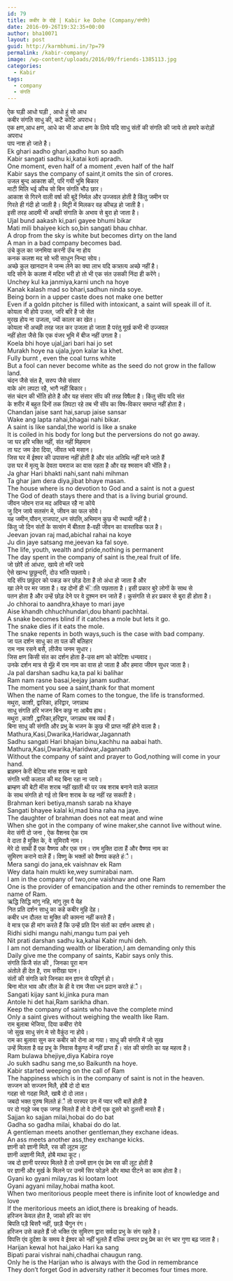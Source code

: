 ```yaml
---
id: 79
title: कबीर के दोहे | Kabir ke Dohe (Company/संगति)
date: 2016-09-26T19:32:35+00:00
author: bha10071
layout: post
guid: http://karmbhumi.in/?p=79
permalink: /kabir-company/
image: /wp-content/uploads/2016/09/friends-1385113.jpg
categories:
  - Kabir
tags:
  - company
  - संगति
---
```

<div class="doha notranslate">
  <div class="hindi original">
    ऐक घड़ी आधो घड़ी , आधो हुं सो आध<br /> कबीर संगति साधु की, कटै कोटि अपराध।
  </div>
  
  <div class="hindi">
    एक क्षण,आध क्षण, आधे का भी आधा क्षण के लिये यदि साधु संतों की संगति की जाये तो हमारे करोड़ों अपराध<br /> पाप नाश हो जाते है।
  </div>
  
  <div class="eng original">
    Ek ghari aadho ghari,aadho hun so aadh<br /> Kabir sangati sadhu ki,katai koti apradh.
  </div>
  
  <div class="eng meaning">
    One moment, even half of a moment ,even half of the half<br /> Kabir says the company of saint,it omits the sin of crores.
  </div>
</div>

<div class="doha notranslate">
  <div class="hindi original">
    उजल बुन्द आकाश की, परि गयी भुमि बिकार<br /> माटी मिलि भई कीच सो बिन संगति भौउ छार।
  </div>
  
  <div class="hindi">
    आकाश से गिरने वाली वर्षा की बूदें निर्मल और उज्जवल होती है किंतु जमीन पर<br /> गिरते ही गंदी हो जाती है। मिटृी में मिलकर वह कीचड़ हो जाती है।<br /> इसी तरह आदमी भी अच्छी संगाति के अभाव से बुरा हो जाता है।
  </div>
  
  <div class="eng original">
    Ujal bund aakash ki,pari gayee bhumi bikar<br /> Mati mili bhaiyee kich so,bin sangati bhau chhar.
  </div>
  
  <div class="eng meaning">
    A drop from the sky is white but becomes dirty on the land<br /> A man in a bad company becomes bad.
  </div>
</div>

<div class="doha notranslate">
  <div class="hindi original">
    उंचे कुल का जनमिया करनी उॅच ना होय<br /> कनक कलश मद सो भरी साधुन निन्दा सोय।
  </div>
  
  <div class="hindi">
    अच्छे कुल खानदान मे जन्म लेने का क्या लाभ यदि कत्र्तत्य अच्छे नहीं है।<br /> यदि सोने के कलश में मदिरा भरी हो तो भी एक संत उसकी निंदा ही करेंगे।
  </div>
  
  <div class="eng original">
    Unchey kul ka janmiya,karni unch na hoye<br /> Kanak kalash mad so bhari,sadhun ninda soye.
  </div>
  
  <div class="eng meaning">
    Being born in a upper caste does not make one better<br /> Even if a goldn pitcher is filled with intoxicant, a saint will speak ill of it.
  </div>
</div>

<div class="doha notranslate">
  <div class="hindi original">
    कोयला भी होये उजल, जरि बरि है जो सेत<br /> मुरख होय ना उजला, ज्यों कालर का खेत।
  </div>
  
  <div class="hindi">
    कोयला भी अच्छी तरह जल कर उजला हो जाता है परंतु मूर्ख कभी भी उज्जवल<br /> नहीं होता जैसे कि एक वंजर भूमि में बीज नहीं उगता है।
  </div>
  
  <div class="eng original">
    Koela bhi hoye ujal,jari bari hai jo set<br /> Murakh hoye na ujala,jyon kalar ka khet.
  </div>
  
  <div class="eng meaning">
    Fully burnt , even the coal turns white<br /> But a fool can never become white as the seed do not grow in the fallow land.
  </div>
</div>

<div class="doha notranslate">
  <div class="hindi original">
    चंदन जैसे संत है, सरुप जैसे संसार<br /> वाके अंग लपटा रहै, भागै नहीं बिकार।
  </div>
  
  <div class="hindi">
    संत चंदन की भाॅंति होते है और यह संसार साॅंप की तरह विषैला है। किंतु साॅंप यदि संत<br /> के शरीर में बहुत दिनों तक लिपटा रहे तब भी साॅंप का विष-विकार समाप्त नहीं होता है।
  </div>
  
  <div class="eng original">
    Chandan jaise sant hai,sarup jaise sansar<br /> Wake ang lapta rahai,bhagai nahi bikar.
  </div>
  
  <div class="eng meaning">
    A saint is like sandal,the world is like a snake<br /> It is coiled in his body for long but the perversions do not go away.
  </div>
</div>

<div class="doha notranslate">
  <div class="hindi original">
    जा घर हरि भक्ति नहीं, संत नहीं मिहमान<br /> ता घट जम डेरा दिया, जीवत भये मसान।
  </div>
  
  <div class="hindi">
    जिस घर में ईश्वर की उपासना नहीं होती है और संत अतिथि नहीं माने जाते हैं<br /> उस घर में मृत्यु के देवता यमराज का वास रहता है और वह श्मसान की भाॅंति है।
  </div>
  
  <div class="eng original">
    Ja ghar Hari bhakti nahi,sant nahi mihman<br /> Ta ghar jam dera diya,jibat bhaye masan.
  </div>
  
  <div class="eng meaning">
    The house where is no devotion to God and a saint is not a guest<br /> The God of death stays there and that is a living burial ground.
  </div>
</div>

<div class="doha notranslate">
  <div class="hindi original">
    जीवन जोवन राज मद अविचल रहै ना कोये<br /> जु दिन जाये सतसंग मे, जीवन का फल सोये।
  </div>
  
  <div class="hindi">
    यह जमीन,यौवन,राजपाट,धन संपत्ति,अभिमान कुछ भी स्थायी नहीं है।<br /> किंतु जो दिन संतों के सत्संग में बीतता है-वही जीवन का वास्तविक फल है।
  </div>
  
  <div class="eng original">
    Jeevan jovan raj mad,abichal rahai na koye<br /> Ju din jaye satsang me,jeevan ka fal soye.
  </div>
  
  <div class="eng meaning">
    The life, youth, wealth and pride,nothing is permanent<br /> The day spent in the company of saint is the,real fruit of life.
  </div>
</div>

<div class="doha notranslate">
  <div class="hindi original">
    जो छोरै तो आंधरा, खाये तो मरि जाये<br /> ऐसे खान्ध छुछुन्दरी, दोउ भांति पछताये।
  </div>
  
  <div class="hindi">
    यदि साॅंप छछुंदर को पकड़ कर छोड़ देता है तो अंधा हो जाता है और<br /> खा लेने पर मर जाता है। वह दोनों ही भॅंाति पछताता है। इसी प्रकार बुरे लोगों के साथ से<br /> पतन होता है और उन्हें छोड़ देने पर वे दुश्मन वन जाते हैं। कुसंगति से हर प्रकार से बुरा ही होता है।
  </div>
  
  <div class="eng original">
    Jo chhorai to aandhra,khaye to mari jaye<br /> Aise khandh chhuchhundari,dou bhanti pachhtai.
  </div>
  
  <div class="eng meaning">
    A snake becomes blind if it catches a mole but lets it go.<br /> The snake dies if it eats the mole.<br /> The snake repents in both ways,such is the case with bad company.
  </div>
</div>

<div class="doha notranslate">
  <div class="hindi original">
    जा पल दर्शन साधु का ता पल की बलिहार<br /> राम नाम रसने बसै, लीजैय जनम सुधार।
  </div>
  
  <div class="hindi">
    जिस क्षण किसी संत का दर्शन होता है-उस क्षण को कोटिशः धन्यवाद।<br /> उनके दर्शन मात्र से मुॅंह में राम नाम का वास हो जाता है और हमारा जीवन सुधर जाता है।
  </div>
  
  <div class="eng original">
    Ja pal darshan sadhu ka,ta pal ki balihar<br /> Ram nam rasne basai,leejay janam sudhar.
  </div>
  
  <div class="eng meaning">
    The moment you see a saint,thank for that moment<br /> When the name of Ram comes to the tongue, the life is transformed.
  </div>
</div>

<div class="doha notranslate">
  <div class="hindi original">
    मथुरा, काशी, द्वारिका, हरिद्वार, जगन्नाथ<br /> साधु संगति हरि भजन बिन कछु ना आबैय हाथ।
  </div>
  
  <div class="hindi">
    मथुरा ,काशी ,द्वारिका,हरिद्वार, जगन्नाथ सब व्यर्थ हैं।<br /> बिना साधु की संगति और प्रभु के भजन के कुछ भी प्राप्त नहीं होने वाला है।
  </div>
  
  <div class="eng original">
    Mathura,Kasi,Dwarika,Haridwar,Jagannath<br /> Sadhu sangati Hari bhajan binu,kachhu na aabai hath.
  </div>
  
  <div class="eng meaning">
    Mathura,Kasi,Dwarika,Haridwar,Jagannath<br /> Without the company of saint and prayer to God,nothing will come in your hand.
  </div>
</div>

<div class="doha notranslate">
  <div class="hindi original">
    ब्राहमन केरी बेटिया मांस शराब ना खाये<br /> संगति भयी कलाल की मद बिना रहा ना जाये।
  </div>
  
  <div class="hindi">
    ब्राम्हण की बेटी माॅंस शराब नहीं खाती थी पर जब शराब बनाने वाले कलाल<br /> के साथ संगति हो गई तो बिना शराब के वह नहीं रह सकती है।
  </div>
  
  <div class="eng original">
    Brahman keri betiya,mansh sarab na khaye<br /> Sangati bhayee kalal ki,mad bina raha na jaye.
  </div>
  
  <div class="eng meaning">
    The daughter of brahman does not eat meat and wine<br /> When she got in the company of wine maker,she cannot live without wine.
  </div>
</div>

<div class="doha notranslate">
  <div class="hindi original">
    मेरा संगी दो जना , ऐक वैशनव ऐक राम<br /> वे दाता है मुक्ति के, वे सुमिरावै नाम।
  </div>
  
  <div class="hindi">
    मेरे दो साथी हैं एक वैष्णव और एक राम। राम मुक्ति दाता हैं और वैष्णव नाम का<br /> सुमिरण कराने वाले हैं। विष्णु के भक्तों को वैष्णव कहते हंै।
  </div>
  
  <div class="eng original">
    Mera sangi do jana,ek vaishnav ek Ram<br /> Wey data hain mukti ke,wey sumirabai nam.
  </div>
  
  <div class="eng meaning">
    I am in the company of two,one vaishnav and one Ram<br /> One is the provider of emancipation and the other reminds to remember the name of Ram.
  </div>
</div>

<div class="doha notranslate">
  <div class="hindi original">
    ऋद्धि सिद्धि मांगु नहि, मांगु तुम पै येह<br /> नित प्रति दर्शन साधु का कहे कबीर मुहि देह।
  </div>
  
  <div class="hindi">
    कबीर धन दौलत या मुक्ति की कामना नहीं करते हैं।<br /> वे मात्र एक ही मांग करते हैं कि उन्हें प्रति दिन संतों का दर्शन अवश्य हो।
  </div>
  
  <div class="eng original">
    Ridhi sidhi mangu nahi,mangu tum pai yeh<br /> Nit prati darshan sadhu ka,kahai Kabir muhi deh.
  </div>
  
  <div class="eng meaning">
    I am not demanding wealth or liberation,I am demanding only this<br /> Daily give me the company of saints, Kabir says only this.
  </div>
</div>

<div class="doha notranslate">
  <div class="hindi original">
    संगति किजै संत की , जिनका पूरा मान<br /> अंतोले ही देत है, राम सरीखा घान।
  </div>
  
  <div class="hindi">
    संतों की संगति करे जिनका मन ज्ञान से परिपूर्ण हो।<br /> बिना मोल भाव और तौल के ही वे राम जैसा धन प्रदान करते हंै।
  </div>
  
  <div class="eng original">
    Sangati kijay sant ki,jinka pura man<br /> Antole hi det hai,Ram sarikha dhan.
  </div>
  
  <div class="eng meaning">
    Keep the company of saints who have the complete mind<br /> Only a saint gives without weighing the wealth like Ram.
  </div>
</div>

<div class="doha notranslate">
  <div class="hindi original">
    राम बुलाबा भेजिया, दिया कबीरा रोये<br /> जो सुख साधु संग मे सो वैकुंठ ना होये।
  </div>
  
  <div class="hindi">
    राम का बुलावा सुन कर कबीर को रोना आ गया। साधु की संगति में जो सुख<br /> उन्हें मिलता है वह प्रभु के निवास वैकुण्ठ में नहीं प्राप्त है। संत की संगति का यह महत्व है।
  </div>
  
  <div class="eng original">
    Ram bulawa bhejiye,diya Kabira roye<br /> Jo sukh sadhu sang me,so Baikunth na hoye.
  </div>
  
  <div class="eng meaning">
    Kabir started weeping on the call of Ram<br /> The happiness which is in the company of saint is not in the heaven.
  </div>
</div>

<div class="doha notranslate">
  <div class="hindi original">
    सज्जन को सज्जन मिलै, होबै दो दो बात<br /> गदहा सो गदहा मिलै, खाबै दो दो लात।
  </div>
  
  <div class="hindi">
    जबदो भक्त पुरुष मिलते हंै तो परस्पर उन में प्यार भरी बातें होती है<br /> पर दो गद्हे जब एक जगह मिलते हैं तो वे दोनों एक दूसरे को दुलत्ती मारते हैं।
  </div>
  
  <div class="eng original">
    Sajjan ko sajjan milai,hobai do do bat<br /> Gadha so gadha milai, khabai do do lat.
  </div>
  
  <div class="eng meaning">
    A gentleman meets another gentleman,they exchane ideas.<br /> An ass meets another ass,they exchange kicks.
  </div>
</div>

<div class="doha notranslate">
  <div class="hindi original">
    ज्ञानी को ज्ञानी मिलै, रस की लूटम लूट<br /> ज्ञानी अज्ञानी मिलै, होबै माथा कूट।
  </div>
  
  <div class="hindi">
    जब दो ज्ञानी परस्पर मिलते है तो उनमें ज्ञान एंव प्रेम रस की लूट होती है<br /> पर ज्ञानी और मूर्ख के मिलने पर उनमें सिर फोड़ने और माथा पीटने का काम होता है।
  </div>
  
  <div class="eng original">
    Gyani ko gyani milay,ras ki lootam loot<br /> Gyani agyani milay,hobai matha koot.
  </div>
  
  <div class="eng meaning">
    When two meritorious people meet there is infinite loot of knowledge and love<br /> If the meritorious meets an idiot,there is breaking of heads.
  </div>
</div>

<div class="doha notranslate">
  <div class="hindi original">
    हरिजन केवल होत है, जाको हरि का संग<br /> बिपति पड़ै बिसरै नहीं, छाड़ै चैगुन रंग।
  </div>
  
  <div class="hindi">
    हरिजन उसे कहते ह्रैं जो भक्ति एंव सुमिरण द्वारा सर्वदा प्रभु के संग रहते है।<br /> विपत्ति एंव दुर्दशा के समय वे ईश्वर को नहीं भूलते हैं वल्कि उनपर प्रभु प्रेम का रंग चार गुणा बढ़ जाता है।
  </div>
  
  <div class="eng original">
    Harijan kewal hot hai,jako Hari ka sang<br /> Bipati parai vishrai nahi,chadhai chaugun rang.
  </div>
  
  <div class="eng meaning">
    Only he is the Harijan who is always with the God in remembrance<br /> They don&#8217;t forget God in adversity rather it becomes four times more.
  </div>
</div>